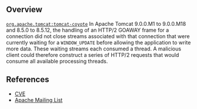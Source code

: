 ## Overview
[`org.apache.tomcat:tomcat-coyote`](http://search.maven.org/#search%7Cga%7C1%7Ca%3A%22tomcat-coyote%22)
In Apache Tomcat 9.0.0.M1 to 9.0.0.M18 and 8.5.0 to 8.5.12, the handling of an HTTP/2 GOAWAY frame for a connection did not close streams associated with that connection that were currently waiting for a `WINDOW_UPDATE` before allowing the application to write more data. These waiting streams each consumed a thread. A malicious client could therefore construct a series of HTTP/2 requests that would consume all available processing threads.

## References
- [CVE](https://web.nvd.nist.gov/view/vuln/detail?vulnId=CVE-2017-5650)
- [Apache Mailing List](https://lists.apache.org/thread.html/d24303fb095db072740d8154b0f0db3f2b8f67bc91a0562dbe89c738@%3Cannounce.tomcat.apache.org%3E)
